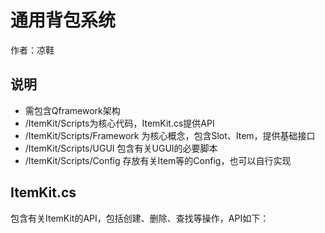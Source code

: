 # 通用背包系统
作者：凉鞋

## 说明
- 需包含Qframework架构
- /ItemKit/Scripts为核心代码，ItemKit.cs提供API
- /ItemKit/Scripts/Framework 为核心概念，包含Slot、Item，提供基础接口
- /ItemKit/Scripts/UGUI 包含有关UGUI的必要脚本
- /ItemKit/Scripts/Config 存放有关Item等的Config，也可以自行实现

## ItemKit.cs
包含有关ItemKit的API，包括创建、删除、查找等操作，API如下：

